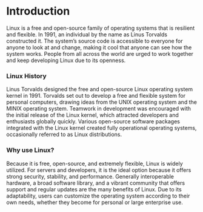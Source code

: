 # Introduction
Linux is a free and open-source family of operating systems that is resilient and flexible. In 1991, an individual by the name as Linus Torvalds constructed it. The system’s source code is accessible to everyone for anyone to look at and change, making it cool that anyone can see how the system works. People from all across the world are urged to work together and keep developing Linux due to its openness.


### Linux History
Linus Torvalds designed the free and open-source Linux operating system kernel in 1991. Torvalds set out to develop a free and flexible system for personal computers, drawing ideas from the UNIX operating system and the MINIX operating system. Teamwork in development was encouraged with the initial release of the Linux kernel, which attracted developers and enthusiasts globally quickly. Various open-source software packages integrated with the Linux kernel created fully operational operating systems, occasionally referred to as Linux distributions.


### Why use Linux?
Because it is free, open-source, and extremely flexible, Linux is widely utilized. For servers and developers, it is the ideal option because it offers strong security, stability, and performance. Generally interoperable hardware, a broad software library, and a vibrant community that offers support and regular updates are the many benefits of Linux. Due to its adaptability, users can customize the operating system according to their own needs, whether they become for personal or large enterprise use.
